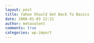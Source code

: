 ```yaml
---
layout: post
title: Yahoo Should Get Back To Basics
date: 2006-01-03 12:21
author: metavalent
comments: true
categories: wp-import
---
```

<!--Lead Photo --><a href="https://web.archive.org/web/*/https://awebcamdarkly.com/" page.  Let people OPT-IN to more features and modules as they want too, but the default should be SIMPLICITY.  There, I said it.
